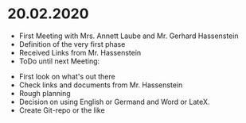 # 20.02.2020
- First Meeting with Mrs. Annett Laube and Mr. Gerhard Hassenstein
- Definition of the very first phase
- Received Links from Mr. Hassenstein
- ToDo until next Meeting:
 * First look on what's out there
 * Check links and documents from Mr. Hassenstein
 * Rough planning
 * Decision on using English or Germand and Word or LateX.
 * Create Git-repo or the like
